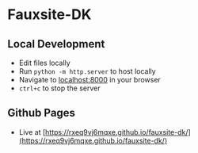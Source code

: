 # Fauxsite-DK

## Local Development

- Edit files locally
- Run `python -m http.server` to host locally
- Navigate to [localhost:8000](http://localhost:8000) in your browser
- `ctrl+c` to stop the server

## Github Pages

- Live at [https://rxeq9vj6mqxe.github.io/fauxsite-dk/](https://rxeq9vj6mqxe.github.io/fauxsite-dk/)
